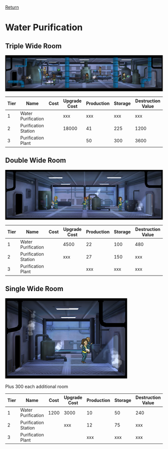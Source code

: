 [Return](../README.md)

Water Purification
===========

## Triple Wide Room

![Garden](t3images/triplepurificationplant.jpg)

Tier | Name | Cost | Upgrade Cost | Production | Storage | Destruction Value
------|------|------|------|------|------|------
1 | Water Purification | | xxx | xxx | xxx | xxx
2 | Purification Station | | 18000 | 41 | 225 | 1200
3 | Purification Plant | | | 50 | 300 | 3600

## Double Wide Room

![Garden](t1images/doublewaterpurification.jpg)

Tier | Name | Cost | Upgrade Cost | Production | Storage | Destruction Value
------|------|------|------|------|------|------
1 | Water Purification | | 4500 | 22 | 100 | 480
2 | Purification Station | | xxx | 27 | 150 | xxx
3 | Purification Plant | | | xxx | xxx | xxx

## Single Wide Room

![Garden](t1images/singlewaterpurification.jpg)

Plus 300 each additional room

Tier | Name | Cost | Upgrade Cost | Production | Storage | Destruction Value
------|------|------|------|------|------|------
1 | Water Purification | 1200 | 3000 | 10 | 50 | 240
2 | Purification Station | | xxx | 12 | 75 | xxx
3 | Purification Plant | | | xxx | xxx | xxx
